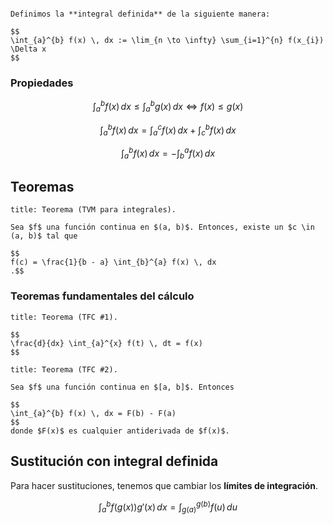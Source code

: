 ```ad-definition

Definimos la **integral definida** de la siguiente manera:

$$
\int_{a}^{b} f(x) \, dx := \lim_{n \to \infty} \sum_{i=1}^{n} f(x_{i}) \Delta x
$$

```

### Propiedades

$$
\int_{a}^{b} f(x) \, dx \leq \int_{a}^{b} g(x) \, dx \iff f(x) \leq g(x)
$$

$$
\int_{a}^{b} f(x) \, dx = \int_{a}^{c} f(x) \, dx + \int_{c}^{b} f(x) \, dx
$$

$$
\int_{a}^{b} f(x) \, dx = -\int_{b}^{a} f(x) \, dx
$$

## Teoremas

```ad-theorem
title: Teorema (TVM para integrales).

Sea $f$ una función continua en $(a, b)$. Entonces, existe un $c \in (a, b)$ tal que

$$
f(c) = \frac{1}{b - a} \int_{b}^{a} f(x) \, dx
.$$

```

### Teoremas fundamentales del cálculo

```ad-theorem
title: Teorema (TFC #1).

$$
\frac{d}{dx} \int_{a}^{x} f(t) \, dt = f(x)
$$
```

```ad-theorem
title: Teorema (TFC #2).

Sea $f$ una función continua en $[a, b]$. Entonces

$$
\int_{a}^{b} f(x) \, dx = F(b) - F(a)
$$
donde $F(x)$ es cualquier antiderivada de $f(x)$.

```

## Sustitución con integral definida

Para hacer sustituciones, tenemos que cambiar los **límites de integración**.

$$
\int_{a}^{b} f(g(x))g'(x) \, dx = \int_{g(a)}^{g(b)} f(u) \, du
$$
